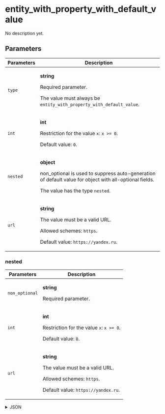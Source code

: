 # entity_with_property_with_default_value
No description yet.

## Parameters
| Parameters | Description |
| --- | --- |
| `type` | <p>**string**</p><p>Required parameter.</p><p>The value must always be `entity_with_property_with_default_value`.</p> |
| `int` | <p>**int**</p><p>Restriction for the value `x`: `x >= 0`.</p><p>Default value: `0`.</p> |
| `nested` | <p>**object**</p><p>non_optional is used to suppress auto-generation of default value for object with all-optional fields.</p><p>The value has the type `nested`.</p> |
| `url` | <p>**string**</p><p>The value must be a valid URL.</p><p>Allowed schemes: `https`.</p><p>Default value: `https://yandex.ru`.</p> |

### nested
| Parameters | Description |
| --- | --- |
| `non_optional` | <p>**string**</p><p>Required parameter.</p> |
| `int` | <p>**int**</p><p>Restriction for the value `x`: `x >= 0`.</p><p>Default value: `0`.</p> |
| `url` | <p>**string**</p><p>The value must be a valid URL.</p><p>Allowed schemes: `https`.</p><p>Default value: `https://yandex.ru`.</p> |

<details>
<summary>JSON</summary>

```json
{
  type*: "entity_with_property_with_default_value",
  int: "int",
  nested: {
    int: "int",
    non_optional*: "string",
    url: "string"
  },
  url: "string"
}
```
</details>
